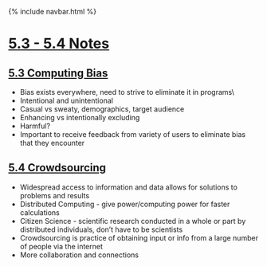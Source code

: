 {% include navbar.html %}


# <u>5.3 - 5.4 Notes</u>

## <u>5.3 Computing Bias </u>
- Bias exists everywhere, need to strive to eliminate it in programs\
- Intentional and unintentional
- Casual vs sweaty, demographics, target audience
- Enhancing vs intentionally excluding
- Harmful?
- Important to receive feedback from variety of users to eliminate bias that they encounter

## <u>5.4 Crowdsourcing</u>
- Widespread access to information and data allows for solutions to problems and results
- Distributed Computing - give power/computing power for faster calculations
- Citizen Science - scientific research conducted in a whole or part by distributed individuals, don’t have to be scientists
- Crowdsourcing is practice of obtaining input or info from a large number of people via the internet
- More collaboration and connections
